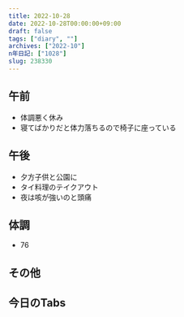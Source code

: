 ```yaml
---
title: 2022-10-28
date: 2022-10-28T00:00:00+09:00
draft: false
tags: ["diary", ""]
archives: ["2022-10"]
n年日記: ["1028"]
slug: 238330
---
```

## 午前
- 体調悪く休み
- 寝てばかりだと体力落ちるので椅子に座っている
## 午後
- 夕方子供と公園に
- タイ料理のテイクアウト
- 夜は咳が強いのと頭痛
## 体調
- 76
## その他
## 今日のTabs